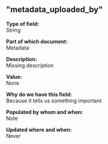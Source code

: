 ## "metadata_uploaded_by"

**Type of field:**  
String  

**Part of which document:**  
Metadata

**Description:**  
Missing description  

**Value:**  
None

**Why do we have this field:**  
Because it tells us something important  

**Populated by whom and when:**  
Note  

**Updated where and when:**  
Never

